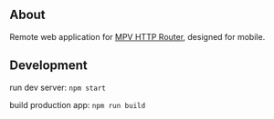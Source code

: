 About
-----

Remote web application for [MPV HTTP Router](https://github.com/voidpp/mpv-http-router), designed for mobile.

Development
-----------

run dev server: `npm start`

build production app: `npm run build`
